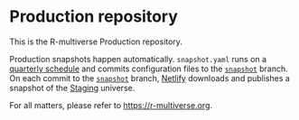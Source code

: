 # Production repository

This is the R-multiverse Production repository.

Production snapshots happen automatically.
`snapshot.yaml` runs on a [quarterly schedule](https://r-multiverse.org/production.html#schedule) and commits configuration files to the [`snapshot`](https://github.com/r-multiverse/production/tree/snapshot) branch.
On each commit to the [`snapshot`](https://github.com/r-multiverse/production/tree/snapshot) branch, [Netlify](https://www.netlify.com) downloads and publishes a snapshot of the [Staging](https://staging.r-multiverse.org) universe.

For all matters, please refer to <https://r-multiverse.org>.

